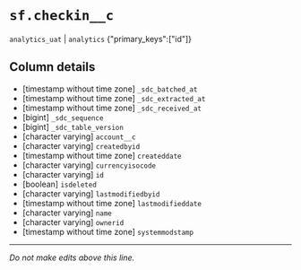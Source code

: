 # `sf.checkin__c`
`analytics_uat` | `analytics`
{"primary_keys":["id"]}

## Column details
* [timestamp without time zone] `_sdc_batched_at`
* [timestamp without time zone] `_sdc_extracted_at`
* [timestamp without time zone] `_sdc_received_at`
* [bigint]    `_sdc_sequence`
* [bigint]    `_sdc_table_version`
* [character varying] `account__c`
* [character varying] `createdbyid`
* [timestamp without time zone] `createddate`
* [character varying] `currencyisocode`
* [character varying] `id`
* [boolean]   `isdeleted`
* [character varying] `lastmodifiedbyid`
* [timestamp without time zone] `lastmodifieddate`
* [character varying] `name`
* [character varying] `ownerid`
* [timestamp without time zone] `systemmodstamp`

-------------------------------------------------------------------------------
*Do not make edits above this line.*
